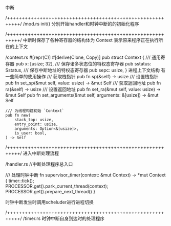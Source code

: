 中断

/++++++++++++++++++++++++++++++++++++++++++++++++++++++++++/
/mod.rs
init() 分别开始handler和时钟中断的的初始化程序



/++++++++++++++++++++++++++++++++++++++++++++++++++++++++++/
中断时保存了各种寄存器的结构体为 Context
表示原来程序正在执行所在的上下文

/context.rs
#[repr(C)]
#[derive(Clone, Copy)]
pub struct Context {
    /// 通用寄存器
    pub x: [usize; 32],
    /// 保存诸多状态位的特权态寄存器
    pub sstatus: Sstatus,
    /// 保存中断地址的特权态寄存器
    pub sepc: usize,
}
进程上下文结构
有一些简单的使用操作
    /// 获取栈指针
    pub fn sp(&self) -> usize
    /// 设置栈指针
    pub fn set_sp(&mut self, value: usize) -> &mut Self 
    /// 获取返回地址
    pub fn ra(&self) -> usize
    /// 设置返回地址
    pub fn set_ra(&mut self, value: usize) -> &mut Self
    pub fn set_arguments(&mut self, arguments: &[usize]) -> &mut Self

    /// 为线程构建初始 `Context`
    pub fn new(
        stack_top: usize,
        entry_point: usize,
        arguments: Option<&[usize]>,
        is_user: bool,
    ) -> Self

/++++++++++++++++++++++++++++++++++++++++++++++++++++++++++/
进入中断处理流程

/handler.rs
//中断处理程序总入口

/// 处理时钟中断
fn supervisor_timer(context: &mut Context) -> *mut Context {
    timer::tick();  
    PROCESSOR.get().park_current_thread(context);
    PROCESSOR.get().prepare_next_thread()
}

时钟中断发生时调用scheluder进行进程切换



/++++++++++++++++++++++++++++++++++++++++++++++++++++++++++/
/timer.rs
时钟中断自身到达时的处理程序



